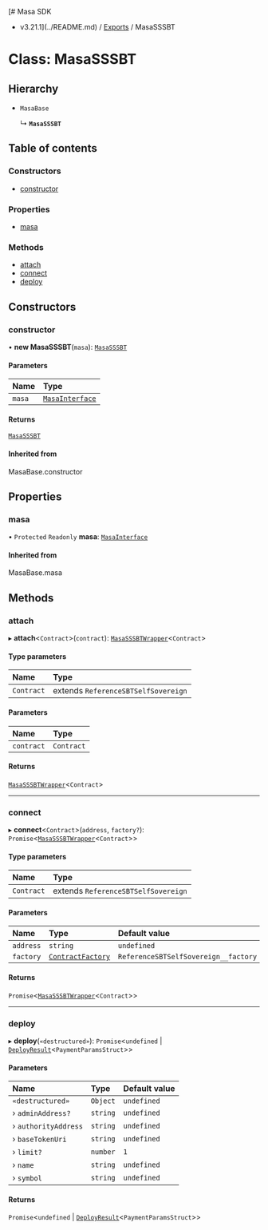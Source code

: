 [# Masa SDK
 - v3.21.1](../README.md) / [Exports](../modules.md) / MasaSSSBT

# Class: MasaSSSBT

## Hierarchy

- `MasaBase`

  ↳ **`MasaSSSBT`**

## Table of contents

### Constructors

- [constructor](MasaSSSBT.md#constructor)

### Properties

- [masa](MasaSSSBT.md#masa)

### Methods

- [attach](MasaSSSBT.md#attach)
- [connect](MasaSSSBT.md#connect)
- [deploy](MasaSSSBT.md#deploy)

## Constructors

### constructor

• **new MasaSSSBT**(`masa`): [`MasaSSSBT`](MasaSSSBT.md)

#### Parameters

| Name | Type |
| :------ | :------ |
| `masa` | [`MasaInterface`](../interfaces/MasaInterface.md) |

#### Returns

[`MasaSSSBT`](MasaSSSBT.md)

#### Inherited from

MasaBase.constructor

## Properties

### masa

• `Protected` `Readonly` **masa**: [`MasaInterface`](../interfaces/MasaInterface.md)

#### Inherited from

MasaBase.masa

## Methods

### attach

▸ **attach**\<`Contract`\>(`contract`): [`MasaSSSBTWrapper`](MasaSSSBTWrapper.md)\<`Contract`\>

#### Type parameters

| Name | Type |
| :------ | :------ |
| `Contract` | extends `ReferenceSBTSelfSovereign` |

#### Parameters

| Name | Type |
| :------ | :------ |
| `contract` | `Contract` |

#### Returns

[`MasaSSSBTWrapper`](MasaSSSBTWrapper.md)\<`Contract`\>

___

### connect

▸ **connect**\<`Contract`\>(`address`, `factory?`): `Promise`\<[`MasaSSSBTWrapper`](MasaSSSBTWrapper.md)\<`Contract`\>\>

#### Type parameters

| Name | Type |
| :------ | :------ |
| `Contract` | extends `ReferenceSBTSelfSovereign` |

#### Parameters

| Name | Type | Default value |
| :------ | :------ | :------ |
| `address` | `string` | `undefined` |
| `factory` | [`ContractFactory`](ContractFactory.md) | `ReferenceSBTSelfSovereign__factory` |

#### Returns

`Promise`\<[`MasaSSSBTWrapper`](MasaSSSBTWrapper.md)\<`Contract`\>\>

___

### deploy

▸ **deploy**(`«destructured»`): `Promise`\<`undefined` \| [`DeployResult`](../interfaces/DeployResult.md)\<`PaymentParamsStruct`\>\>

#### Parameters

| Name | Type | Default value |
| :------ | :------ | :------ |
| `«destructured»` | `Object` | `undefined` |
| › `adminAddress?` | `string` | `undefined` |
| › `authorityAddress` | `string` | `undefined` |
| › `baseTokenUri` | `string` | `undefined` |
| › `limit?` | `number` | `1` |
| › `name` | `string` | `undefined` |
| › `symbol` | `string` | `undefined` |

#### Returns

`Promise`\<`undefined` \| [`DeployResult`](../interfaces/DeployResult.md)\<`PaymentParamsStruct`\>\>
